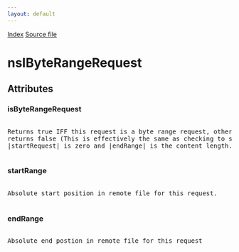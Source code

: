 ```yaml
---
layout: default
---
```

<div id='links'><a href="../index.html">Index</a>
<a href="http://dxr.mozilla.org/mozilla-central/source/netwerk/base/public/nsIByteRangeRequest.idl">Source file</a>
</div>

# nsIByteRangeRequest #

## Attributes ##

### isByteRangeRequest ###
<pre>   
Returns true IFF this request is a byte range request, otherwise it  
returns false (This is effectively the same as checking to see if   
|startRequest| is zero and |endRange| is the content length.)  
  
</pre>
### startRange ###
<pre>   
Absolute start position in remote file for this request.  
  
</pre>
### endRange ###
<pre>  
Absolute end postion in remote file for this request  
  
</pre>
